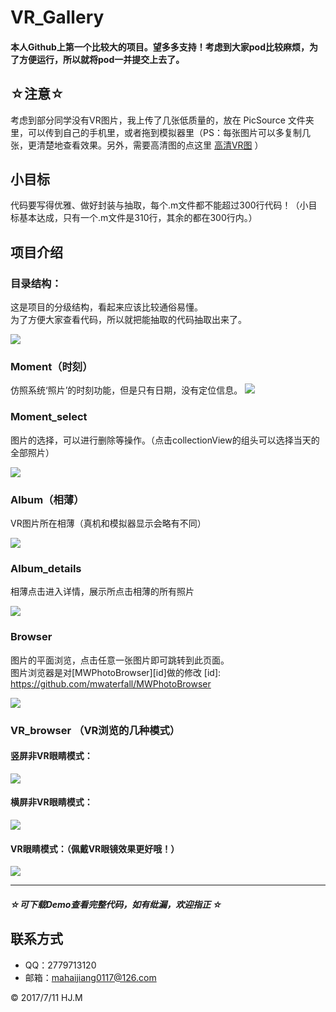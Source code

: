 # VR_Gallery

#### 本人Github上第一个比较大的项目。望多多支持！考虑到大家pod比较麻烦，为了方便运行，所以就将pod一并提交上去了。

## ☆注意☆
考虑到部分同学没有VR图片，我上传了几张低质量的，放在 PicSource 文件夹里，可以传到自己的手机里，或者拖到模拟器里（PS：每张图片可以多复制几张，更清楚地查看效果。另外，需要高清图的点这里 [高清VR图](https://github.com/DepponMain/VRImageResources) ）

## 小目标
代码要写得优雅、做好封装与抽取，每个.m文件都不能超过300行代码！（小目标基本达成，只有一个.m文件是310行，其余的都在300行内。）

## 项目介绍
### 目录结构：
这是项目的分级结构，看起来应该比较通俗易懂。  
为了方便大家查看代码，所以就把能抽取的代码抽取出来了。

![](https://github.com/DepponMain/VRGallery/raw/master/ScreenShot/level.png)

### Moment（时刻）
仿照系统‘照片’的时刻功能，但是只有日期，没有定位信息。
![](https://github.com/DepponMain/VRGallery/raw/master/ScreenShot/Moment.png)

### Moment_select
图片的选择，可以进行删除等操作。（点击collectionView的组头可以选择当天的全部照片）

![](https://github.com/DepponMain/VRGallery/raw/master/ScreenShot/Moment_select.png)

### Album（相薄）
VR图片所在相薄（真机和模拟器显示会略有不同）

![](https://github.com/DepponMain/VRGallery/raw/master/ScreenShot/Album.png)

### Album_details
相薄点击进入详情，展示所点击相薄的所有照片

![](https://github.com/DepponMain/VRGallery/raw/master/ScreenShot/Album_one.png)

### Browser
图片的平面浏览，点击任意一张图片即可跳转到此页面。  
图片浏览器是对[MWPhotoBrowser][id]做的修改
[id]: https://github.com/mwaterfall/MWPhotoBrowser

![](https://github.com/DepponMain/VRGallery/raw/master/ScreenShot/Browser.png)

### VR_browser （VR浏览的几种模式）
#### 竖屏非VR眼睛模式：

![](https://github.com/DepponMain/VRGallery/raw/master/ScreenShot/VR_simple_browser_vertial.png)

#### 横屏非VR眼睛模式：

![](https://github.com/DepponMain/VRGallery/raw/master/ScreenShot/VR_simple_browser_cross.png)

#### VR眼睛模式：（佩戴VR眼镜效果更好哦！）

![](https://github.com/DepponMain/VRGallery/raw/master/ScreenShot/VR_browser.png)

---
##### ☆*可下载Demo查看完整代码，如有纰漏，欢迎指正* ☆
## 联系方式
* QQ：2779713120
* 邮箱：mahaijiang0117@126.com

<div class="footer">
	&copy; 2017/7/11 HJ.M
</div>
